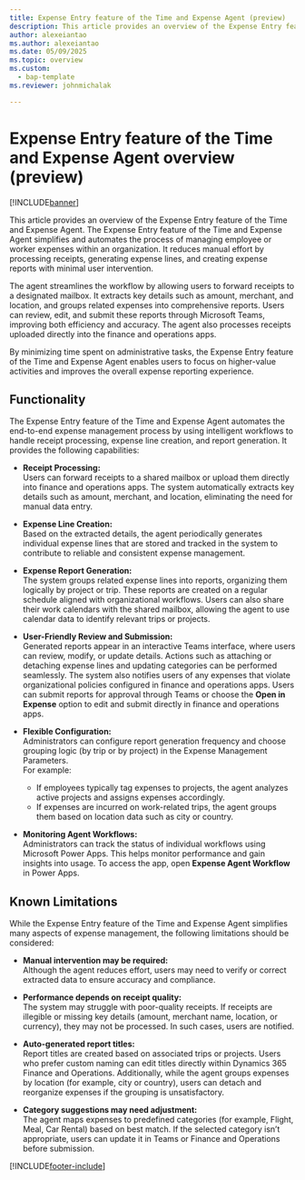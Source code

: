 ```yaml
---
title: Expense Entry feature of the Time and Expense Agent (preview)
description: This article provides an overview of the Expense Entry feature of the Time and Expense Agent.
author: alexeiantao
ms.author: alexeiantao
ms.date: 05/09/2025
ms.topic: overview
ms.custom: 
  - bap-template
ms.reviewer: johnmichalak

---
```


# Expense Entry feature of the Time and Expense Agent overview (preview)

[!INCLUDE[banner](../includes/banner.md)]

This article provides an overview of the Expense Entry feature of the Time and Expense Agent. The Expense Entry feature of the Time and Expense Agent simplifies and automates the process of managing employee or worker expenses within an organization. It reduces manual effort by processing receipts, generating expense lines, and creating expense reports with minimal user intervention.

The agent streamlines the workflow by allowing users to forward receipts to a designated mailbox. It extracts key details such as amount, merchant, and location, and groups related expenses into comprehensive reports. Users can review, edit, and submit these reports through Microsoft Teams, improving both efficiency and accuracy. The agent also processes receipts uploaded directly into the finance and operations apps.

By minimizing time spent on administrative tasks, the Expense Entry feature of the Time and Expense Agent enables users to focus on higher-value activities and improves the overall expense reporting experience.

## Functionality

The Expense Entry feature of the Time and Expense Agent automates the end-to-end expense management process by using intelligent workflows to handle receipt processing, expense line creation, and report generation. It provides the following capabilities:

- **Receipt Processing:**  
  Users can forward receipts to a shared mailbox or upload them directly into finance and operations apps. The system automatically extracts key details such as amount, merchant, and location, eliminating the need for manual data entry.

- **Expense Line Creation:**  
  Based on the extracted details, the agent periodically generates individual expense lines that are stored and tracked in the system to contribute to reliable and consistent expense management.

- **Expense Report Generation:**  
  The system groups related expense lines into reports, organizing them logically by project or trip. These reports are created on a regular schedule aligned with organizational workflows. Users can also share their work calendars with the shared mailbox, allowing the agent to use calendar data to identify relevant trips or projects.

- **User-Friendly Review and Submission:**  
  Generated reports appear in an interactive Teams interface, where users can review, modify, or update details. Actions such as attaching or detaching expense lines and updating categories can be performed seamlessly. The system also notifies users of any expenses that violate organizational policies configured in finance and operations apps. Users can submit reports for approval through Teams or choose the **Open in Expense** option to edit and submit directly in finance and operations apps.

- **Flexible Configuration:**  
  Administrators can configure report generation frequency and choose grouping logic (by trip or by project) in the Expense Management Parameters.  
  For example:  
  - If employees typically tag expenses to projects, the agent analyzes active projects and assigns expenses accordingly.  
  - If expenses are incurred on work-related trips, the agent groups them based on location data such as city or country.

- **Monitoring Agent Workflows:**  
  Administrators can track the status of individual workflows using Microsoft Power Apps. This helps monitor performance and gain insights into usage. To access the app, open **Expense Agent Workflow** in Power Apps.

## Known Limitations

While the Expense Entry feature of the Time and Expense Agent simplifies many aspects of expense management, the following limitations should be considered:

- **Manual intervention may be required:**  
  Although the agent reduces effort, users may need to verify or correct extracted data to ensure accuracy and compliance.

- **Performance depends on receipt quality:**  
  The system may struggle with poor-quality receipts. If receipts are illegible or missing key details (amount, merchant name, location, or currency), they may not be processed. In such cases, users are notified.

- **Auto-generated report titles:**  
  Report titles are created based on associated trips or projects. Users who prefer custom naming can edit titles directly within Dynamics 365 Finance and Operations. Additionally, while the agent groups expenses by location (for example, city or country), users can detach and reorganize expenses if the grouping is unsatisfactory.

- **Category suggestions may need adjustment:**  
  The agent maps expenses to predefined categories (for example, Flight, Meal, Car Rental) based on best match. If the selected category isn’t appropriate, users can update it in Teams or Finance and Operations before submission.



[!INCLUDE[footer-include](../includes/footer-banner.md)]
